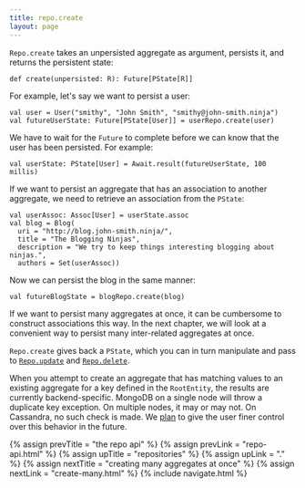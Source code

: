 ```yaml
---
title: repo.create
layout: page
---
```


`Repo.create` takes an unpersisted aggregate as argument, persists it,
and returns the persistent state:

    def create(unpersisted: R): Future[PState[R]]

For example, let's say we want to persist a user:

    val user = User("smithy", "John Smith", "smithy@john-smith.ninja")
    val futureUserState: Future[PState[User]] = userRepo.create(user)

We have to wait for the `Future` to complete before we can know that
the user has been persisted. For example:

    val userState: PState[User] = Await.result(futureUserState, 100 millis)

If we want to persist an aggregate that has an association to another
aggregate, we need to retrieve an association from the `PState`:

    val userAssoc: Assoc[User] = userState.assoc
    val blog = Blog(
      uri = "http://blog.john-smith.ninja/",
      title = "The Blogging Ninjas",
      description = "We try to keep things interesting blogging about ninjas.",
      authors = Set(userAssoc))

Now we can persist the blog in the same manner:

    val futureBlogState = blogRepo.create(blog)

If we want to persist many aggregates at once, it can be cumbersome to
construct associations this way. In the next chapter, we will look at
a convenient way to persist many inter-related aggregates at once.

`Repo.create` gives back a `PState`, which you can in turn manipulate
and pass to [`Repo.update`](repo-update.html) and
[`Repo.delete`](repo-delete.html).

When you attempt to create an aggregate that has matching values to an
existing aggregate for a key defined in the `RootEntity`, the results
are currently backend-specific. MongoDB on a single node will throw a
duplicate key exception. On multiple nodes, it may or may not. On
Cassandra, no such check is made. We
[plan](https://www.pivotaltracker.com/story/show/107958610) to give
the user finer control over this behavior in the future.

{% assign prevTitle = "the repo api" %}
{% assign prevLink = "repo-api.html" %}
{% assign upTitle = "repositories" %}
{% assign upLink = "." %}
{% assign nextTitle = "creating many aggregates at once" %}
{% assign nextLink = "create-many.html" %}
{% include navigate.html %}
